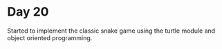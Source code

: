 # Day 20

Started to implement the classic snake game using the turtle module and object oriented programming.
